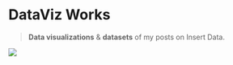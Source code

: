 # DataViz Works

> **Data visualizations** & **datasets** of my posts on Insert Data.
 
[<img src="https://img.shields.io/badge/insert.data-7B919C?logo=instagram&logoColor=white&style=for-the-badge"/>](https://instagram.com/insert.data) 

